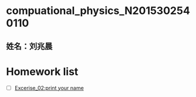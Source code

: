 # compuational_physics_N2015302540110
## 姓名：刘兆晨

# Homework list
- [ ] [Excerise_02:print your name](https://github.com/liuzhaochen/compuational_physics_N2015302540110/tree/master/homework%2001)


